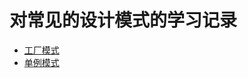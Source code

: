 # 对常见的设计模式的学习记录
* [工厂模式](https://github.com/JunminZhang/pattern/tree/master/src/main/java/com/zjm/pattern/factory )
* [单例模式]()
